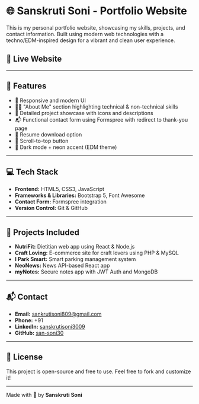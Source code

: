 # 🌐 Sanskruti Soni - Portfolio Website

This is my personal portfolio website, showcasing my skills, projects, and contact information. Built using modern web technologies with a techno/EDM-inspired design for a vibrant and clean user experience.

## 🔗 Live Website

---

## 📌 Features

- 🚀 Responsive and modern UI
- 🧑‍💻 "About Me" section highlighting technical & non-technical skills
- 📁 Detailed project showcase with icons and descriptions
- 📬 Functional contact form using Formspree with redirect to thank-you page
- 📄 Resume download option
- 🔼 Scroll-to-top button
- 🎨 Dark mode + neon accent (EDM theme)

---

## 💻 Tech Stack

- **Frontend:** HTML5, CSS3, JavaScript
- **Frameworks & Libraries:** Bootstrap 5, Font Awesome
- **Contact Form:** Formspree integration
- **Version Control:** Git & GitHub


---

## 🧠 Projects Included

- **NutriFit:** Dietitian web app using React & Node.js
- **Craft Loving:** E-commerce site for craft lovers using PHP & MySQL
- **I Park Smart:** Smart parking management system
- **NeoNews:** News API-based React app
- **myNotes:** Secure notes app with JWT Auth and MongoDB

---

## 📬 Contact

- **Email:** sankrutisoni809@gmail.com  
- **Phone:** +91
- **LinkedIn:** [sanskrutisoni3009](https://www.linkedin.com/in/sanskrutisoni3009)  
- **GitHub:** [san-soni30](https://github.com/san-soni30)  

---

## 📄 License

This project is open-source and free to use. Feel free to fork and customize it!

---

Made with 💖 by **Sanskruti Soni**
